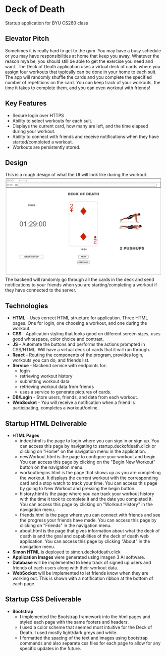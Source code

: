 # Deck of Death
Startup application for BYU CS260 class
## Elevator Pitch

Sometimes it is really hard to get to the gym. You may have a busy schedule or you may have responsibilities at home that keep you away. Whatever the reason mya be, you should still be able to get the exercise you need and want. The Deck of Death application uses a virtual deck of cards where you assign four workouts that typically can be done in your home to each suit. The app will randomly shuffle the cards and you complete the specified number of repetitions on the card. You can keep track of your workouts, the time it takes to complete them, and you can even workout with friends! 

## Key Features
- Secure login over HTTPS
- Ability to select workouts for each suit.
- Displays the current card, how many are left, and the time elapsed during your workout.
- Ability to connect with friends and receive notifications when they have started/completed a workout. 
- Workouts are persistently stored. 

## Design
This is a rough design of what the UI will look like during the workout.
![image](deckOfDeathUI.jpg)
The backend will randomly go through all the cards in the deck and send notifications to your friends when you are starting/completing a workout if they have connected to the server. 

## Technologies

- **HTML** - Uses correct HTML structure for application. Three HTML pages. One for login, one choosing a workout, and one during the workout.
- **CSS** - Application styling that looks good on different screen sizes, uses good whitespace, color choice and contrast.
- **JS** - Automate the buttons and performs the actions prompted in CSS/HTML. Will have a virtual deck of cards that it will run through. 
- **React** - Routing the components of the program, provides login, workouts you can do, and friends list.
- **Service** - Backend service with endpoints for:
  - login
  - retrieving workout history
  - submitting workout data
  - retrieving workout data from friends
  - uses a service to generate pictures of cards.
- **DB/Login** - Store users, friends, and data from each workout.
- **WebSocket** - You will receive a notification when a friend is participating, completes a workout/online. 

## Startup HTML Deliverable
- **HTML Pages**
  - index.html is the page to login where you can sign in or sign up. You can access this page by navigating to startup.deckofdeath.click or clicking on "Home" on the navigation menu in the application. 
  - newWorkout.html is the page to configure your workout and begin. You can access this page by clicking on the "Begin New Workout" button on the navigation menu.
  - workoutbegins.html is the page that shows up as you are completing the workout. It displays the current workout with the corresponding card and a stop watch to track your time. You can access this page by going to New Workout and pressing the begin button.
  - history.html is the page where you can track your workout history with the time it took to complete it and the date you completed it. You can access this page by clicking on "Workout History" in the navigation menu.
  - friends.html is the page where you can connect with friends and see the progress your friends have made. You can access this page by clicking on "Friends" in the navigation menu.
  - about.html is the page that gives information about what the deck of death is and the goal and capabilities of the deck of death web application. You can access this page by clicking "About" in the navigation menu. 
- **Simon HTML** is deployed to simon.deckofdeath.click
- **Application Images** were generated using Imagen 3 AI software.
- **Database** will be implemented to keep track of signed up users and friends of each users along with their workout data. 
- **WebSocket** will be implemented to let friends know when they are working out. This is shown with a notification ribbon at the bottom of each page. 


## Startup CSS Deliverable
- **Bootstrap**
  - I implemented the Bootstrap framework into the html pages and styled each page with the same footers and headers. 
  - I used a color scheme that seemed most intuitive for the Deck of Death. I used mostly light/dark greys and white. 
  - I formatted the spacing of the text and images using bootstrap commands and also separate css files for each page to allow for any specific updates in the future. 
